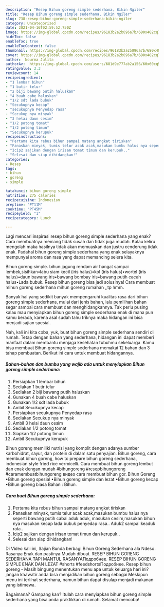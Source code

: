 ```yaml
---
description: "Resep Bihun goreng simple sederhana, Bikin Ngiler"
title: "Resep Bihun goreng simple sederhana, Bikin Ngiler"
slug: 738-resep-bihun-goreng-simple-sederhana-bikin-ngiler
category: Uncategorized
date: 2021-04-16T02:59:52.750Z
image: https://img-global.cpcdn.com/recipes/96183b2a2b096a7b/680x482cq70/bihun-goreng-simple-sederhana-foto-resep-utama.jpg
hideToc: false
enableToc: true
enableTocContent: false
thumbnail: https://img-global.cpcdn.com/recipes/96183b2a2b096a7b/680x482cq70/bihun-goreng-simple-sederhana-foto-resep-utama.jpg
cover: https://img-global.cpcdn.com/recipes/96183b2a2b096a7b/680x482cq70/bihun-goreng-simple-sederhana-foto-resep-utama.jpg
author:  Nourma Julita
authorAv:  https://img-global.cpcdn.com/users/681d9e777ab2a156/60x60cq50/avatar.jpg
ratingvalue: 3.3
reviewcount: 14
recipeingredient:
- "1 lembar bihun"
- "1 butir telur"
- "2 biji bawang putih haluskan"
- "4 buah cabe haluskan"
- "1/2 sdt lada bubuk"
- "Secukupnya kecap"
- "secukupnya Penyedap rasa"
- "Secukup nya minyak"
- "3 helai daun cesim"
- "1/2 potong tomat"
- "1/2 potong timun"
- "Secukupnya kerupuk"
recipeinstructions:
- "Pertama kita rebus bihun sampai matang angkat tiriskan"
- "Panaskan minyak, tumis telur acak acak,masukan bumbu halus nya seperti bawang putih cabai aduk aduk, masukan cesim,masukan bihun nya masukan kecap lada bubuk penyedap rasa.. Aduk2 sampai keaduk rata.."
- "Icip2 sajikan dengan irisan tomat timun dan kerupuk.."
- "Selesai dan siap dihidangkan!"
categories:
- Resep
tags:
- bihun
- goreng
- simple

katakunci: bihun goreng simple 
nutrition: 275 calories
recipecuisine: Indonesian
preptime: "PT11M"
cooktime: "PT45M"
recipeyield: "1"
recipecategory: Lunch

---
```



Lagi mencari inspirasi resep bihun goreng simple sederhana yang enak? Cara membuatnya memang tidak susah dan tidak juga mudah. Kalau keliru mengolah maka hasilnya tidak akan memuaskan dan justru cenderung tidak enak. Padahal bihun goreng simple sederhana yang enak selayaknya mempunyai aroma dan rasa yang dapat memancing selera kita.


Bihun goreng simple. bihun jagung rendam air hangat sampai lembek,sisihkan•labu siam kecil (iris halus)•kol (iris halus)•wortel (iris halus)•daun bawang iris•bawang bombay iris•bawang putih cacah halus•Lada bubuk. Resep bihun goreng bisa jadi solusinya! Cara membuat mihun goreng sederhana mihun goreng rumahan ,,tp hmm.

Banyak hal yang sedikit banyak mempengaruhi kualitas rasa dari bihun goreng simple sederhana, mulai dari jenis bahan, lalu pemilihan bahan segar sampai cara membuat dan menghidangkannya. Tak perlu pusing kalau mau menyiapkan bihun goreng simple sederhana enak di mana pun kamu berada, karena asal sudah tahu triknya maka hidangan ini bisa menjadi sajian spesial.


Nah, kali ini kita coba, yuk, buat bihun goreng simple sederhana sendiri di rumah. Tetap dengan bahan yang sederhana, hidangan ini dapat memberi manfaat dalam membantu menjaga kesehatan tubuhmu sekeluarga. Kamu bisa membuat Bihun goreng simple sederhana memakai 12 bahan dan 3 tahap pembuatan. Berikut ini cara untuk membuat hidangannya.

<!--inarticleads1-->

##### Bahan-bahan dan bumbu yang wajib ada untuk menyiapkan Bihun goreng simple sederhana:

1. Persiapkan 1 lembar bihun
1. Sediakan 1 butir telur
1. Sediakan 2 biji bawang putih haluskan
1. Gunakan 4 buah cabe haluskan
1. Gunakan 1/2 sdt lada bubuk
1. Ambil Secukupnya kecap
1. Persiapkan secukupnya Penyedap rasa
1. Sediakan Secukup nya minyak
1. Ambil 3 helai daun cesim
1. Sediakan 1/2 potong tomat
1. Siapkan 1/2 potong timun
1. Ambil Secukupnya kerupuk


Bihun goreng memiliki nutrisi yang komplit dengan adanya sumber karbohidrat, sayur, dan protein di dalam satu penyajian. Bihun goreng, cara membuat bihun goreng, how to prepare bihun goreng sederhana, indonesian style fried rice vermicelli. Cara membuat bihun goreng lembut dan enak dengan mudah #bihungoreng #resepbihungoreng #caramembuatbihungoreng видео cara membuat bihun gor. Bihun Goreng •Bihun goreng spesial •Bihun goreng simple dan lezat •Bihun goreng kecap •Bihun goreng biasa Bahan : Bihun. 

<!--inarticleads2-->

##### Cara buat Bihun goreng simple sederhana:

1. Pertama kita rebus bihun sampai matang angkat tiriskan
1. Panaskan minyak, tumis telur acak acak,masukan bumbu halus nya seperti bawang putih cabai aduk aduk, masukan cesim,masukan bihun nya masukan kecap lada bubuk penyedap rasa.. Aduk2 sampai keaduk rata..
1. Icip2 sajikan dengan irisan tomat timun dan kerupuk..
1. Selesai dan siap dihidangkan!

Di Video kali ini, Sajian Bunda berbagi Bihun Goreng Sederhana ala Ndeso. Rasanya Enak dan pastinya Mudah dibuat. RESEP BIHUN GORENG SEDERHANA TAPI MANTUL RASANYAПодробнее. RESEP BIHUN GORENG SIMPLE ENAK DAN LEZAT #shorts #feedshortsПодробнее. Resep bihun goreng - Masih bingung menentukan menu apa untuk keluarga hari ini? jangan khawatir anda bisa menjadikan bihun goreng sebagai Meskipun menu ini terlihat sederhana, namun bihun dapat disulap menjadi makanan yang istimewa. 

Bagaimana? Gampang kan? Itulah cara menyiapkan bihun goreng simple sederhana yang bisa anda praktikkan di rumah. Selamat mencoba!
